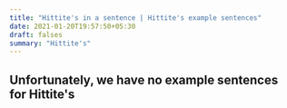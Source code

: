 ```yaml
---
title: "Hittite's in a sentence | Hittite's example sentences"
date: 2021-01-20T19:57:50+05:30
draft: falses
summary: "Hittite's"
---
```

## Unfortunately, we have no example sentences for Hittite's                 
